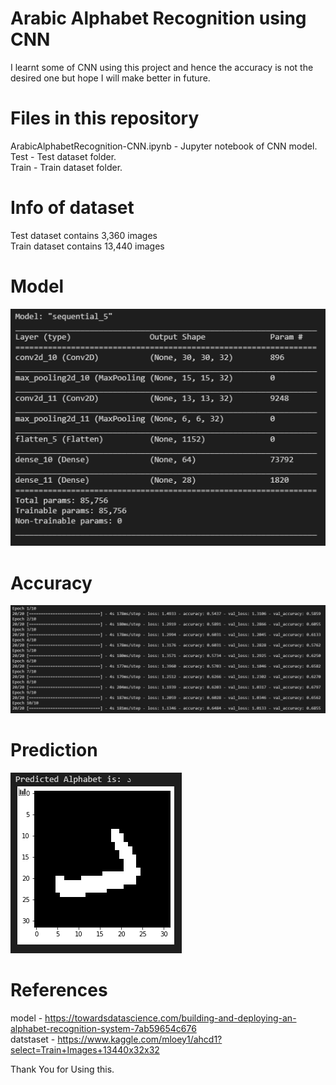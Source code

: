 # Arabic Alphabet Recognition using CNN

I learnt some of CNN using this project and hence the accuracy is not the desired one but hope I will make better in future.<br />

# Files in this repository
ArabicAlphabetRecognition-CNN.ipynb -  Jupyter notebook of CNN model. <br />
Test - Test dataset folder. <br />
Train - Train dataset folder. <br />

# Info of dataset

Test dataset contains 3,360 images <br/>
Train dataset contains 13,440 images <br />

   # Model
   ![model](https://github.com/AbdulBasit-MrRobo/ArabicAlphabetRecognitionCNN/blob/master/model.png?raw=true)
   
   # Accuracy
   ![accuracy](https://github.com/AbdulBasit-MrRobo/ArabicAlphabetRecognitionCNN/blob/master/accuracy.png?raw=true)
   
   # Prediction
   ![prediction](https://github.com/AbdulBasit-MrRobo/ArabicAlphabetRecognitionCNN/blob/master/predicton.png?raw=true)
  
# References
 model - https://towardsdatascience.com/building-and-deploying-an-alphabet-recognition-system-7ab59654c676 <br />
 datstaset - https://www.kaggle.com/mloey1/ahcd1?select=Train+Images+13440x32x32 <br />
 
 Thank You for Using this. <br />
